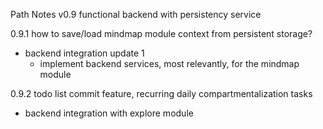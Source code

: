 Path Notes v0.9 functional backend with persistency service

0.9.1 how to save/load mindmap module context from persistent storage?
  - backend integration update 1
    - implement backend services, most relevantly, for the mindmap module

0.9.2 todo list commit feature, recurring daily compartmentalization tasks
  - backend integration with explore module